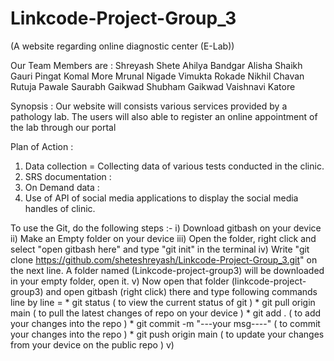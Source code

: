 # Linkcode-Project-Group_3

(A website regarding online diagnostic center (E-Lab))

Our Team Members are :
Shreyash Shete
Ahilya Bandgar 
Alisha Shaikh 
Gauri Pingat 
Komal More 
Mrunal Nigade
Vimukta Rokade 
Nikhil Chavan
Rutuja Pawale 
Saurabh Gaikwad
Shubham Gaikwad 
Vaishnavi Katore 

Synopsis :
Our website will consists various services provided by a pathology lab. The users will also able to register an online appointment of the lab through our portal 

Plan of Action :
1) Data collection = Collecting data of various tests conducted in the clinic.
2) SRS documentation :
3) On Demand data : 
4) Use of API of social media applications to display the social media handles of clinic.



To use the Git, do the following steps :-
i) Download gitbash on your device
ii) Make an Empty folder on your device
iii) Open the folder, right click and select "open gitbash here" and type "git init" in the terminal
iv) Write "git clone https://github.com/sheteshreyash/Linkcode-Project-Group_3.git" on the next line. A folder named (Linkcode-project-group3) will be downloaded in your empty folder, open it.
v) Now open that folder (linkcode-project-group3) and open gitbash (right click) there and type following commands line by line =
                                                                    *  git status ( to view the current status of git )
                                                                    *  git pull origin main ( to pull the latest changes of repo on your device )
                                                                    *  git add . ( to add your changes into the repo )
                                                                    *  git commit -m "---your msg----" ( to commit your changes into the repo )
                                                                    *  git push origin main ( to update your changes from your device on the public repo )
v) 

